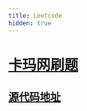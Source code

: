 ```yaml
---
title: Leetcode
hidden: true
---
```


# [卡玛网刷题](https://kamacoder.com/)

## [源代码地址](https://github.com/YTAZWC/KamaCoder)
